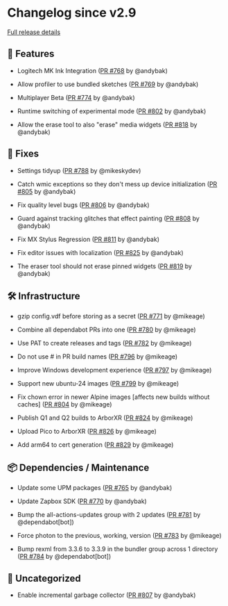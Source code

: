 # Changelog since v2.9

[Full release details](https://github.com/icosa-foundation/open-brush/compare/v2.9...7cda9af8d299a03d7684e94ebb99d02bc0093ab7)

## 🚀 Features

- Logitech MK Ink Integration ([PR #768](https://github.com/icosa-foundation/open-brush/pull/768) by @andybak)

- Allow profiler to use bundled sketches ([PR #769](https://github.com/icosa-foundation/open-brush/pull/769) by @andybak)

- Multiplayer Beta ([PR #774](https://github.com/icosa-foundation/open-brush/pull/774) by @andybak)

- Runtime switching of experimental mode ([PR #802](https://github.com/icosa-foundation/open-brush/pull/802) by @andybak)

- Allow the erase tool to also "erase" media widgets ([PR #818](https://github.com/icosa-foundation/open-brush/pull/818) by @andybak)


## 🐛 Fixes

- Settings tidyup ([PR #788](https://github.com/icosa-foundation/open-brush/pull/788) by @mikeskydev)

- Catch wmic exceptions so they don't mess up device initialization ([PR #805](https://github.com/icosa-foundation/open-brush/pull/805) by @andybak)

- Fix quality level bugs ([PR #806](https://github.com/icosa-foundation/open-brush/pull/806) by @andybak)

- Guard against tracking glitches that effect painting ([PR #808](https://github.com/icosa-foundation/open-brush/pull/808) by @andybak)

- Fix MX Stylus Regression ([PR #811](https://github.com/icosa-foundation/open-brush/pull/811) by @andybak)

- Fix editor issues with localization ([PR #825](https://github.com/icosa-foundation/open-brush/pull/825) by @andybak)

- The eraser tool should not erase pinned widgets ([PR #819](https://github.com/icosa-foundation/open-brush/pull/819) by @andybak)


## 🛠️ Infrastructure

- gzip config.vdf before storing as a secret ([PR #771](https://github.com/icosa-foundation/open-brush/pull/771) by @mikeage)

- Combine all dependabot PRs into one ([PR #780](https://github.com/icosa-foundation/open-brush/pull/780) by @mikeage)

- Use PAT to create releases and tags ([PR #782](https://github.com/icosa-foundation/open-brush/pull/782) by @mikeage)

- Do not use # in PR build names ([PR #796](https://github.com/icosa-foundation/open-brush/pull/796) by @mikeage)

- Improve Windows development experience ([PR #797](https://github.com/icosa-foundation/open-brush/pull/797) by @mikeage)

- Support new ubuntu-24 images ([PR #799](https://github.com/icosa-foundation/open-brush/pull/799) by @mikeage)

- Fix chown error in newer Alpine images [affects new builds without caches] ([PR #804](https://github.com/icosa-foundation/open-brush/pull/804) by @mikeage)

- Publish Q1 and Q2 builds to ArborXR ([PR #824](https://github.com/icosa-foundation/open-brush/pull/824) by @mikeage)

- Upload Pico to ArborXR ([PR #826](https://github.com/icosa-foundation/open-brush/pull/826) by @mikeage)

- Add arm64 to cert generation ([PR #829](https://github.com/icosa-foundation/open-brush/pull/829) by @mikeage)


## 📦 Dependencies / Maintenance

- Update some UPM packages ([PR #765](https://github.com/icosa-foundation/open-brush/pull/765) by @andybak)

- Update Zapbox SDK ([PR #770](https://github.com/icosa-foundation/open-brush/pull/770) by @andybak)

- Bump the all-actions-updates group with 2 updates ([PR #781](https://github.com/icosa-foundation/open-brush/pull/781) by @dependabot[bot])

- Force photon to the previous, working, version ([PR #783](https://github.com/icosa-foundation/open-brush/pull/783) by @mikeage)

- Bump rexml from 3.3.6 to 3.3.9 in the bundler group across 1 directory ([PR #784](https://github.com/icosa-foundation/open-brush/pull/784) by @dependabot[bot])


## 💬 Uncategorized

- Enable incremental garbage collector ([PR #807](https://github.com/icosa-foundation/open-brush/pull/807) by @andybak)





